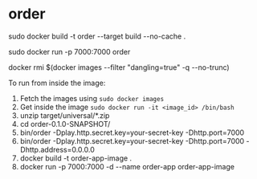 # order


sudo docker build -t order --target build --no-cache .

sudo docker run -p 7000:7000 order


docker rmi $(docker images --filter "dangling=true" -q --no-trunc)


To run from inside the image:
1. Fetch the images using `sudo docker images`
2. Get inside the image `sudo docker run -it <image_id> /bin/bash`
3. unzip target/universal/*.zip 
4. cd order-0.1.0-SNAPSHOT/
5. bin/order -Dplay.http.secret.key=your-secret-key -Dhttp.port=7000
6. bin/order -Dplay.http.secret.key=your-secret-key -Dhttp.port=7000 -Dhttp.address=0.0.0.0
7. docker build -t order-app-image .
8. docker run -p 7000:7000 -d --name order-app order-app-image